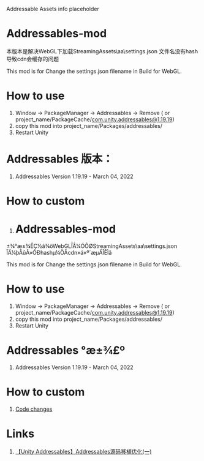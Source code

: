 Addressable Assets info placeholder



# Addressables-mod

本版本是解决WebGL下加载StreamingAssets\aa\settings.json 文件名没有hash导致cdn会缓存的问题

This mod is for Change the settings.json filename  in Build for WebGL.


# How to use 

1. Window -> PackageManager -> Addressables -> Remove ( or project_name/PackageCache/com.unity.addressables@1.19.19)
2. copy this mod into project_name/Packages/addressables/
3. Restart Unity


# Addressables 版本：
1. Addressables Version 1.19.19 - March 04, 2022


# How to custom 

1. # Addressables-mod

±¾°æ±¾ÊÇ½â¾öWebGLÏÂ¼ÓÔØStreamingAssets\aa\settings.json ÎÄ¼þÃûÃ»ÓÐhashµ¼ÖÂcdn»á»º´æµÄÎÊÌâ

This mod is for Change the settings.json filename  in Build for WebGL.


# How to use 

1. Window -> PackageManager -> Addressables -> Remove ( or project_name/PackageCache/com.unity.addressables@1.19.19)
2. copy this mod into project_name/Packages/addressables/
3. Restart Unity


# Addressables °æ±¾£º
1. Addressables Version 1.19.19 - March 04, 2022


# How to custom 

1. [Code changes](https://github.com/jet6666/Addressables-mod/commit/1f00c2c719936751a0e69053cfe649320c82ac91)




# Links

1. [【Unity Addressables】Addressables源码移植优化(一)](https://www.cnblogs.com/lovewaits/p/14817252.html)
